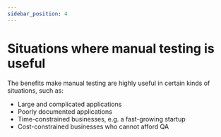 ```yaml
---
sidebar_position: 4
---
```


# Situations where manual testing is useful

The benefits make manual testing are highly useful in certain kinds of situations, such as:

- Large and complicated applications
- Poorly documented applications
- Time-constrained businesses, e.g. a fast-growing startup
- Cost-constrained businesses who cannot afford QA